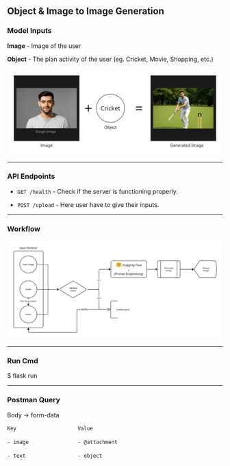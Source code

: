 ## Object & Image to Image Generation

### Model Inputs

**Image** - Image of the user

**Object** - The plan activity of the user (eg. Cricket, Movie, Shopping, etc.)

![usage-example](planning/usage-example.jpg)

---

### API Endpoints

- ``` GET /health ``` - Check if the server is functioning properly.

- ``` POST /upload ``` - Here user have to give their inputs.

---

### Workflow

![workflow](planning/workflow.jpg)

---

### Run Cmd

$ flask run

---

### Postman Query

Body -> form-data

```
Key                    Value

- image                - @attachment

- text                 - object
```